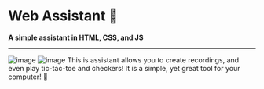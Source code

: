 # Web Assistant 🤖
**A simple assistant in HTML, CSS, and JS**

---
![image](https://github.com/user-attachments/assets/f1a48454-4233-4771-bb79-995d9a59f0c7)
![image](https://github.com/user-attachments/assets/5f15d028-8799-4f8d-bd48-484d53e1da0c)
This is assistant allows you to create recordings, and even play tic-tac-toe and checkers! It is a simple, yet great tool for your computer! 🏁

